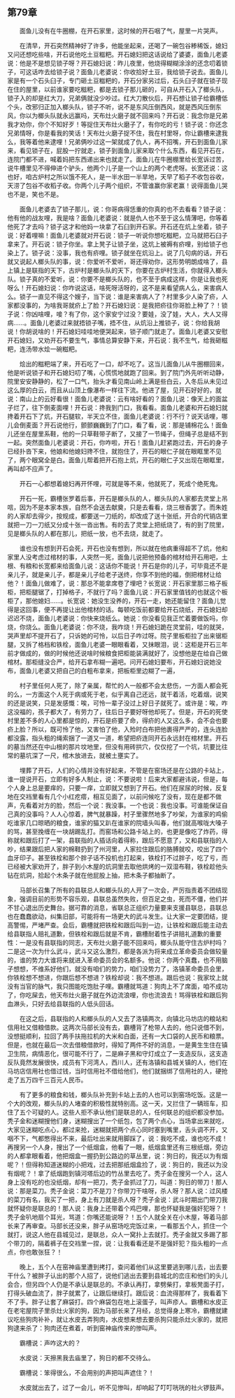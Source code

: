  

## 第79章

　　面鱼儿没有在牛圈棚，在开石家里，这时候的开石咽了气，屋里一片哭声。

　　在清早，开石突然精神好了许多，他能坐起来，还喝了一碗包谷糁稀饭，媳妇又问还想吃些啥，开石说他吃土豆糍粑。开石媳妇把这话说给了婆婆，面鱼儿老婆说：他是不是想见锁子呀？开石媳妇说：昨儿夜里，他烧得糊糊涂涂的还念叨着锁子，可这话咋去给锁子说？面鱼儿老婆说：你收拾好土豆，我给锁子说去。面鱼儿家是有一个石头臼子，专门砸土豆糍粑的，开石分家另过后，石头臼子就在锁子现在住的屋里，以前谁家要吃糍粑，都是去锁子那儿砸的，可自从开石入了榔头队，锁子入的却是红大刀，兄弟俩就没少吵过。红大刀散伙后，开石想让锁子给霸槽低个头，改邪归正加入榔头队，锁子不听，说不是东风压倒西风，就是西风压倒东风，你以为榔头队就永远赢吗，天布灶火磨子就不回来吗？开石说：我念你是兄弟我才劝你，你个不知好歹！等捉住天布灶火磨子了，有你吃的亏！锁子说：你还念兄弟情呀，你是看我的笑话！天布灶火磨子捉不住，我在村里呀，你让霸槽来逮我么，我等着他来逮哩！兄弟俩吵过这一架就成了仇人，再不招嘴，开石到面鱼儿家来，看见锁子在，屁股一拧就走，锁子到面鱼儿家来取个什么东西，看见开石在，连院门都不进，喊着妈把东西递出来也就走了。面鱼儿在牛圈棚里给长宽诉过苦，说牛槽里见不得伸进个驴头，他两个儿子是一个山上的两个老虎呀。长宽还说：这也好，咱古炉村之所以饿不死人，是一半水田一半旱地，天早了稻子不收包谷收，天涝了包谷不收稻子收。你两个儿子两个组织，不管谁赢你家老赢！说得面鱼儿哭也不是，笑也不是。

　　面鱼儿老婆去了锁子那儿，说：你哥病得恁重的你真的也不去看看？锁子说：他有他的战友哩，我是啥？面鱼儿老婆说：就是仇人也不至于这么情薄吧，你等着他死了才去吗？锁子这才和他妈一块拿了石臼到开石家。开石还在炕上坐着，锁子说：好着哩嘛！面鱼儿老婆就对开石说：锁子一听说你想吃糍粑，立马就把石臼子拿来了。开石说：锁子你坐。拿上凳子让锁子坐，这炕上被褥有疥哩，别给锁子也染上了。锁子说：没事，我也有疥哩。锁子就坐在炕沿上。说了几句病的话，开石就又说起人榔头队的事，说：你爱听不爱听，哥还得劝你，这形势明朗成啥了，县上镇上是联指的天下，古炉村是榔头队的天下，你要在古炉村生活，你就得入榔头队。锁子真的不爱听，说：你要不是榔头队的，也不至于病成这样，你是让我也死呀么！开石媳妇说：你咋说这话，啥死呀活呀的，这不是来看望病人么，来害病人么。锁子一直见不得这个嫂子，当下说：谁是来害病人了？村里多少人染了疥，人家都没事的，为啥我哥就疥上了脸？开石媳妇说：是我把疥往你哥脸上种了？！锁子说：你凶啥哩，唼？有了你，这个家安宁过没？要娃，没了娃，大人，大人又得病……。面鱼儿老婆过来就捂锁子嘴，捂不住，从炕沿上推锁子，说：你给我胡说！你胡说啥的！开石媳妇哇哇地便哭起来，锁子顺门就走了。面鱼儿老婆又安慰开石媳妇，又劝开石不要生气，事情总算安静下来，开石说：我不生气，给我砸糍粑，连汤带水烩一碗糍粑。

　　烩出的糍粑端了来，开石吃了一口，却不吃了。这当儿面鱼儿从牛圈棚回来，他是听说锁子和开石媳妇叨了嘴，心慌慌地就跑了回来。到了院门外先听听动静，院里安安静静的，松了一口气，抬头才看见南山岭上满是些白云，入冬后从未见过这么厚的白云，而且从山顶上像瀑布一样往下流。他进了屋，见开石好好的，就说：南山上的云好看很！面鱼儿老婆说：云有啥好看的？面鱼儿说：像天上的面盆子烂了，往下倒麦面哩！开石说：搀我到门口，我看看。面鱼儿老婆和开石媳妇就搀着开石下了炕，开石腿软，半天立不住，面鱼儿老婆说：行不行？说天话哩，哪儿会倒麦面？开石说他行，颤颤巍巍到了门口，看了看，说：那是铺棉花么！面鱼儿还坐在屋里系鞋，他的一只草鞋带子断了，又接了一节绳子，但绳子总是结不到一起。突然面鱼儿老婆说：开石，你咋啦，开石！面鱼儿赶紧跑过去，开石的身子已经扑沓下来，他娘和他媳妇搀不住，就抱住了，开石的眼仁子就在眼眶里不见了，两个眼窝全是白。面鱼儿帮着把开石抱上炕，开石的眼仁子又出现在眼眶里，再叫却不应声了。

　　开石一心都想着媳妇再开怀哩，可就是等不来，他就死了，死成个绝死鬼。

　　开石一死，霸槽张罗着后事，开石是榔头队的人，榔头队的人家都去灵堂上吊唁，因为不是本家本族，自然不会送去献奠，只是去看看，烧三根香罢了。而朱姓的人家却去得少，按规成，都要送一刀纸的，却改成了送十张纸，开合的代销店里就把一刀一刀纸又分成十张一沓出售。有的去了灵堂上把纸烧了，有的到了院里，见是榔头队的人都在那儿，把纸一放，也不去烧，就走了。

　　谁也没有想到开石会死，开石也没有想到，所以就在他病重得超不了炕，他和家里人没考虑过棺材的事，人突然一死，面鱼儿说把他预备的棺材给开石用吧，土根、有粮和长宽都来给面鱼儿说：这话你不能说！开石是你的儿子，可毕竟还不是亲儿子，就是亲儿子，都是亲儿子给老子送终，你享不到他的福，倒把棺材让给他？！面鱼儿做难了，说：那总不能拿席卷了埋吧？长宽说：开石家里那三格子板柜，把柜腿锯了，打掉格子，不就行了吗？面鱼儿说：开石家里值钱的也就这个板柜了，那他媳妇……。长宽说：她没生没养的，开石一走，她还能留住？面鱼儿觉得是这回事，便不再提让出他棺材的话。每顿吃饭前都要给开石烧纸，开石媳妇却迟迟不烧，面鱼儿老婆说：你快来烧纸么。她说：你没看见我正忙着要做饭吗，你烧，你烧么。面鱼儿老婆说：你不烧，我咋烧！开石媳妇跪在灵堂前，哇的就哭，哭声里却不提开石了，只诉她的可怜，以后日子咋过呀。院子里板柜拉了出来锯柜腿，又拆了格档和铁栓，面鱼儿老婆一眼眼看着，又抹眼泪，说：这柜是开石三年前才做成的，做的时候他还说啥时候粮食把柜能装满就好了，没想他是在给自己做棺材。那柜缝没合严，给开石拿布糊一遍吧。问开石媳妇要布，开石媳妇说她没布，面鱼儿老婆又把自己的白粗布拿来，把板柜里边糊了一遍，

　　村子里任何人死了，除了亲属，帮忙的人一般都不会太悲伤，一方面人都会死的么，一方面这个人死于病或死于老，似乎离自己还远，就干着活，吃着烟，说笑的还是说笑，只是发感慨：唉，可怜一辈子没过上好日子就死了。或许是：唉，咋这没福的，孩子都大了，有劳力了，往后日子要好呀他却死了。但是，开石的死使村里差不多的人心里都是惊的，开石是疥要了命，得疥的人又这么多，会不会也要疥上脸？所以，既可怜了他，又害怕了他，入殓时白布把他裹得严严的，连头连脸都没露，指头粗的绳索捆了一道又一道，希望把疥连同开石永远封在棺材里。开石的墓当然还在中山根的那片坟地里，但没有用砖拱穴，仅仅挖了一个坑，坑要比往常的墓坑深了一尺，棺木放进去，就被土壅实了。

　　埋葬了开石，人们的心情并没有好起来，不管是在窑场还是在公路的卡站上，谁一提说开石，立即有好多人制止，说：不要说啦！后来大家都避讳说，但是，每个人身上总是要痒的，只要一痒，立即就又想到了开石。他们在尿尿的时候，反复地在交裆里看有几个小红疙瘩，相互见面了，以前问候吃了没有，现在是都不做声，先看着对方的脸，然后一个说：我没事。一个也说：我也没事。可谁能保证自己真的没事吗？人人心惊着，脾气就暴躁，村子里骤然地多了吵架，为谁家的鸡偷吃谁家几口晾晒的粮食，谁家的猫又趴在谁家的院墙头叫春，他们就高喉咙大嗓子的骂，甚至挽缠在一块胡踢乱打。而窑场和公路卡站上的，也更是像吃了炸药，得称就和跟后打了一架，县联指的人插话向着得称，跟后不愿意了，又和县联指的人吵，结果跟后把人家的棉鞋扔到了州河里，人家拉住跟后的胳膊就咬，咬出了四个血牙印子。甚至铁栓和那个胖子话不投机也打起来，铁栓打不过胖子，吃了亏，而已经被大家劝开了，胖子到小木屋的炕洞里去取他烘烤的一双湿布鞋，铁栓趁他头钻在炕洞，拾起个木条子就在他屁股上抽，把木条子都抽断了。

　　马部长召集了所有的县联总人和榔头队的人开了一次会，严厉指责着不团结现象，强调目前的形势不容乐观，县联总虽然失败，但百足之虫，死而不僵，他们并不甘心退出历史舞台。据可靠的消息，省联总正组织力量要来支援县联总，县联总也在蠢蠢欲动，纠集旧部，可能将有一场更大的武斗发生。让大家一定要团结，提高警惕，严堵严查。会后，霸槽就把铁栓和跟后叫到一边，让铁栓和跟后能主动去给县联指人赔礼道歉，但铁栓和跟后就是不肯，霸槽耐着性子讲赔礼道歉的重要性：一是没有县联指的同志，天布灶火磨子能不回来吗，榔头队能守住古炉村吗？二是这一次为什么武斗，武斗又这么激烈，都是各派为将来成立革命委员会做较量的，谁的势力大谁将来就进入革命委员会的名额多。他说：你两个真蠢，也不用脑子想想，不维系好他们，就没有咱们的势力，咱们没势力了，洛镇革命委员会里，你铁栓想不想进，你跟后想不想进？铁栓却说：我不想进。跟后也说：我家坟上就没有当官的脉气，我只图能吃饱肚子哩。霸槽就骂道：狗肉上不了席面，咱不成功了，你吃屎去，他天布灶火磨子就在外边流浪哩，你也流浪去！骂得铁栓和跟后狗血淋头，只好去给县联指的人低头回话。

　　在这之后，县联指的人和榔头队的人又去了洛镇两次，向镇北马坊店的粮站和信用社又借粮借款。这两次马部长没有去，霸槽背了枪带人去的，他只说借不到，没想挺顺利，拉回了两手扶拖拉机的大米和白面，还有一大口袋的人民币和粮票。但是，也就在最后一次去借粮借款时，得知了两件不好的消息，一是黄生生住在镇卫生院，病情恶化，很可能不行了，二是麻子黑和守灯成立了一支造反队，这支造反队竟然发展很快，成员有下河湾人，西川人，还有洛镇和县城关镇的人，他们在马坊店信用社也借过钱，当时信用社不借给他们，他们就捆绑了信用社的人，硬抢走了五万四千三百元人民币。

　　有了更多的粮食和钱，榔头队补充到卡站上去的人也可以到窑场吃饭。这是一个大的改观，榔头队的人堵查的积极性就特别高。这一天，又拦住了一辆班车，扣住了五个可疑的人。这些人拒不承认他们是联总的人，任何联总的组织都没参加。秃子金和迷糊搜他们身，迷糊搜出了一个纸包，包了两个点心，当场拿出来就吃，大家见迷糊吃点心，都过来抢，迷糊就把两个点心同时塞到嘴里，舌头调不开，又咽不下，气都憋得出不来，最后吐出来就用脚踩了，说：我吃不成，谁也吃不成！再搜另一个人身，搜出了一个纸烟盒，他看了一眼，纸烟盒里还有三根纸烟，旁边的人都拿眼看着，他把烟盒一握扔到公路边的草丛里，说：狗日的，我还以为有烟呢？！但得称知道迷糊的小把戏，过去把那纸烟盒捡了，说：狗日的，我还以为没有烟呢？！拿了纸烟跑到镇河塔后边的竹丛里去吃了。秃子金在搜另一个人，这人身上没有吃的也没纸烟，却有一把刀，秃子金抓过了刀，叫道：狗日的带刀！那人说：那是菜刀。秃子金说：菜刀不是刀？你带刀干啥呀，杀人呀？那人说：过风楼的菜刀有名，我买了一把，身上有刀就是杀人呀？秃子金说：武斗时期出门带刀我就怀疑你是联总的！那人说：我身上还带着个鸡巴哩，那也怀疑我是强奸犯呀？！秃子金叭地扇个耳光，骂道：你嘴还能说呀？！五个人就全关在小木屋，等着马部长来了再审查。马部长还没来，胖子从窑场吃完饭过来，一看那五个人，抓住一个就打，说这人他在县城见过，是联总，众人一窝扑上去就打。秃子金就又多踢了那个带刀的，隔着裤子在交裆里一捏，说：让我看看还是不是强奸犯？指头粗的一点点，你也敢张狂？！

　　晚上，五个人在窑神庙里遭到拷打，查问着他们从这里要逃到哪儿去，出去要干什么？被胖子认出的那个人招了，说他们逃出去要到县城北的峦庄和他们的头儿会合，但另四个人仍是不承认是联总的。不承认再打，拿劈柴打，拿板凳面子打，打得头破血流了，胖子就累了，让跟后继续打。跟后说：血流得那样了，我看着下不了手。胖子让套了麻袋打。四个麻袋包在地上滚蛋子，叫声疹人。霸槽和水皮正在老宅屋院子里杀灶火家的狗，因为马部长来了月经，总觉得身上寒冷，霸槽就建议吃些狗肉补补，就让水皮去弄狗肉，水皮想来想去要杀狗只能杀灶火家的，就把狗逮来杀了：狗肉还在煮着，听到窑神庙传来的惨叫声。

　　霸槽说：声咋这大的？

　　水皮说：天擦黑我去庙里了，狗日的都不交待么。

　　霸槽说：笨得很么，不会用别的声把叫声遮住？！

　　水皮就出去了，过了一会儿，听不见惨叫，却响起了叮叮咣咣的社火锣鼓声。